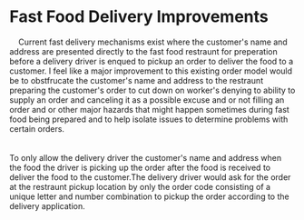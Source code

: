 # Fast Food Delivery Improvements
<p>
 &nbsp&nbsp&nbsp  Current fast delivery mechanisms exist where the customer's name and address are presented directly to the fast food restraunt for preperation before a delivery driver is enqued to pickup an order to deliver the food to a customer. I feel like a major improvement to this existing order model would be to obstfrucate the customer's name and address to the restraunt preparing the customer's 
order to cut down on worker's denying to ability to supply an order and canceling it as a possible excuse and or not filling an order and or other major hazards 
that might happen sometimes during fast food being prepared and to help isolate issues to determine problems with certain orders. 
 <br>
 <br>
 <br>
 To only allow the delivery driver the customer's name and address when the food the driver is picking up the order after the food is received to deliver the food to the customer.The delivery driver would ask for the order at the restraunt pickup location by only the order code consisting of a unique letter and number combination to pickup the order according to the delivery application.
</p>
